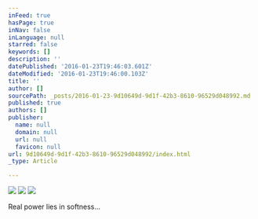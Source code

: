 ```yaml
---
inFeed: true
hasPage: true
inNav: false
inLanguage: null
starred: false
keywords: []
description: ''
datePublished: '2016-01-23T19:46:03.601Z'
dateModified: '2016-01-23T19:46:00.103Z'
title: ''
author: []
sourcePath: _posts/2016-01-23-9d10649d-9d1f-42b3-8610-96529d048992.md
published: true
authors: []
publisher:
  name: null
  domain: null
  url: null
  favicon: null
url: 9d10649d-9d1f-42b3-8610-96529d048992/index.html
_type: Article

---
```

![](https://the-grid-user-content.s3-us-west-2.amazonaws.com/363234e5-e9db-4726-94c6-862c42daf887.JPG)
![](https://the-grid-user-content.s3-us-west-2.amazonaws.com/6bed2c60-3d59-45b0-8ed9-1ce0a168c296.JPG)
![](https://the-grid-user-content.s3-us-west-2.amazonaws.com/9e2b0740-aa49-4025-9ac4-54eaa8495ac7.JPG)

Real power lies in softness...
